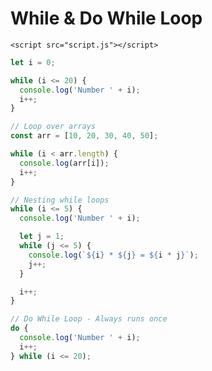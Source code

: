<!DOCTYPE html>
<html lang="en">
  <head>
    <meta charset="UTF-8" />
    <meta http-equiv="X-UA-Compatible" content="IE=edge" />
    <meta name="viewport" content="width=device-width, initial-scale=1.0" />
    <title>While & Do While Loop</title>
  </head>
  <body>
    <h1>While & Do While Loop</h1>

    <script src="script.js"></script>
  </body>
</html>

```js
let i = 0;

while (i <= 20) {
  console.log('Number ' + i);
  i++;
}

// Loop over arrays
const arr = [10, 20, 30, 40, 50];

while (i < arr.length) {
  console.log(arr[i]);
  i++;
}

// Nesting while loops
while (i <= 5) {
  console.log('Number ' + i);

  let j = 1;
  while (j <= 5) {
    console.log(`${i} * ${j} = ${i * j}`);
    j++;
  }

  i++;
}

// Do While Loop - Always runs once
do {
  console.log('Number ' + i);
  i++;
} while (i <= 20);
